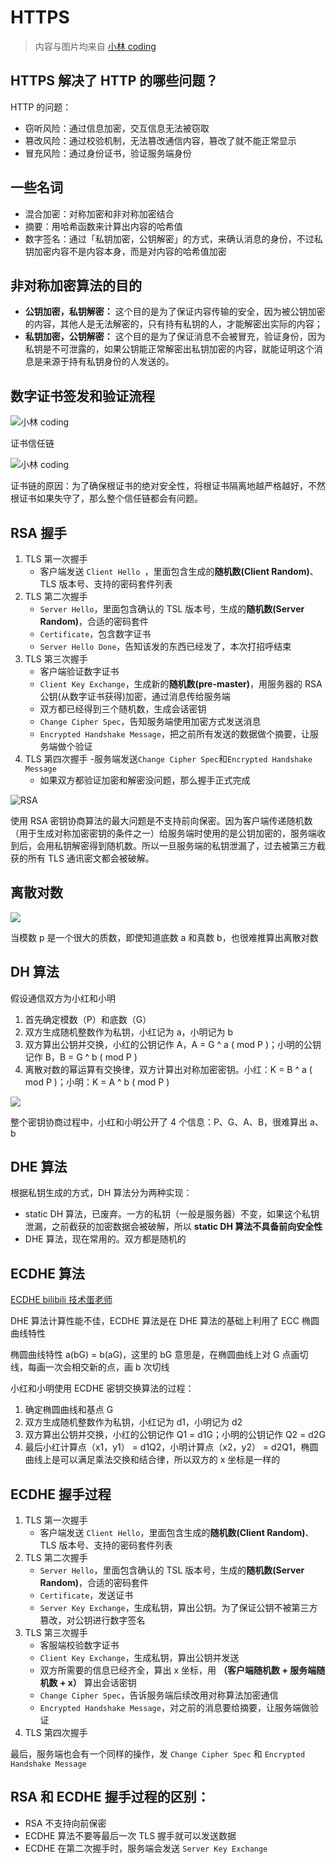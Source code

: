 # HTTPS

> 内容与图片均来自 [小林 coding](https://xiaolincoding.com/)

## HTTPS 解决了 HTTP 的哪些问题？

HTTP 的问题：

- 窃听风险：通过信息加密，交互信息无法被窃取
- 篡改风险：通过校验机制，无法篡改通信内容，篡改了就不能正常显示
- 冒充风险：通过身份证书，验证服务端身份

## 一些名词

- 混合加密：对称加密和非对称加密结合
- 摘要：用哈希函数来计算出内容的哈希值
- 数字签名：通过「私钥加密，公钥解密」的方式，来确认消息的身份，不过私钥加密内容不是内容本身，而是对内容的哈希值加密

## 非对称加密算法的目的

- **公钥加密，私钥解密：** 这个目的是为了保证内容传输的安全，因为被公钥加密的内容，其他人是无法解密的，只有持有私钥的人，才能解密出实际的内容；
- **私钥加密，公钥解密：** 这个目的是为了保证消息不会被冒充，验证身份，因为私钥是不可泄露的，如果公钥能正常解密出私钥加密的内容，就能证明这个消息是来源于持有私钥身份的人发送的。

## 数字证书签发和验证流程

![小林 coding](https://cdn.xiaolincoding.com/gh/xiaolincoder/ImageHost4@main/%E7%BD%91%E7%BB%9C/https/%E8%AF%81%E4%B9%A6%E7%9A%84%E6%A0%A1%E9%AA%8C.png)

证书信任链

![小林 coding](https://cdn.xiaolincoding.com/gh/xiaolincoder/ImageHost4@main/%E7%BD%91%E7%BB%9C/https/%E8%AF%81%E4%B9%A6%E9%93%BE.png)

证书链的原因：为了确保根证书的绝对安全性，将根证书隔离地越严格越好，不然根证书如果失守了，那么整个信任链都会有问题。

## RSA 握手

1. TLS 第一次握手
   - 客户端发送 `Client Hello `，里面包含生成的**随机数(Client Random)**、TLS 版本号、支持的密码套件列表
2. TLS 第二次握手
   - `Server Hello`，里面包含确认的 TSL 版本号，生成的**随机数(Server Random)**，合适的密码套件
   - `Certificate`，包含数字证书
   - `Server Hello Done`，告知该发的东西已经发了，本次打招呼结束
3. TLS 第三次握手
   - 客户端验证数字证书
   - `Client Key Exchange`，生成新的**随机数(pre-master)**，用服务器的 RSA 公钥(从数字证书获得)加密，通过消息传给服务端
   - 双方都已经得到三个随机数，生成会话密钥
   - `Change Cipher Spec`，告知服务端使用加密方式发送消息
   - `Encrypted Handshake Message`，把之前所有发送的数据做个摘要，让服务端做个验证
4. TLS 第四次握手 -服务端发送`Change Cipher Spec`和`Encrypted Handshake Message`
   - 如果双方都验证加密和解密没问题，那么握手正式完成

![RSA](https://cdn.xiaolincoding.com/gh/xiaolincoder/ImageHost4@main/%E7%BD%91%E7%BB%9C/https/https_rsa.png)

使用 RSA 密钥协商算法的最大问题是不支持前向保密。因为客户端传递随机数（用于生成对称加密密钥的条件之一）给服务端时使用的是公钥加密的，服务端收到后，会用私钥解密得到随机数。所以一旦服务端的私钥泄漏了，过去被第三方截获的所有 TLS 通讯密文都会被破解。

## 离散对数

![](https://cdn.xiaolincoding.com/gh/xiaolincoder/ImageHost4@main/%E7%BD%91%E7%BB%9C/https/%E7%A6%BB%E6%95%A3%E5%AF%B9%E6%95%B0.png)

当模数 p 是一个很大的质数，即使知道底数 a 和真数 b，也很难推算出离散对数

## DH 算法

假设通信双方为小红和小明

1. 首先确定模数（P）和底数（G）
2. 双方生成随机整数作为私钥，小红记为 a，小明记为 b
3. 双方算出公钥并交换，小红的公钥记作 A，A = G ^ a ( mod P )；小明的公钥记作 B，B = G ^ b ( mod P )
4. 离散对数的幂运算有交换律，双方计算出对称加密密钥。小红：K = B ^ a ( mod P )；小明：K = A ^ b ( mod P )

![](https://cdn.xiaolincoding.com/gh/xiaolincoder/ImageHost4@main/%E7%BD%91%E7%BB%9C/https/dh%E7%AE%97%E6%B3%95.png)

整个密钥协商过程中，小红和小明公开了 4 个信息：P、G、A、B，很难算出 a、b

## DHE 算法

根据私钥生成的方式，DH 算法分为两种实现：

- static DH 算法，已废弃。一方的私钥（一般是服务器）不变，如果这个私钥泄漏，之前截获的加密数据会被破解，所以 **static DH 算法不具备前向安全性**
- DHE 算法，现在常用的。双方都是随机的

## ECDHE 算法

[ECDHE bilibili 技术蛋老师](https://www.bilibili.com/video/BV1BY411M74G)

DHE 算法计算性能不佳，ECDHE 算法是在 DHE 算法的基础上利用了 ECC 椭圆曲线特性

椭圆曲线特性 a(bG) = b(aG)，这里的 bG 意思是，在椭圆曲线上对 G 点画切线，每画一次会相交新的点，画 b 次切线

小红和小明使用 ECDHE 密钥交换算法的过程：

1. 确定椭圆曲线和基点 G
2. 双方生成随机整数作为私钥，小红记为 d1，小明记为 d2
3. 双方算出公钥并交换，小红的公钥记作 Q1 = d1G；小明的公钥记作 Q2 = d2G
4. 最后小红计算点（x1，y1） = d1Q2，小明计算点（x2，y2） = d2Q1，椭圆曲线上是可以满足乘法交换和结合律，所以双方的 x 坐标是一样的

## ECDHE 握手过程

1. TLS 第一次握手
   - 客户端发送 `Client Hello`，里面包含生成的**随机数(Client Random)**、TLS 版本号、支持的密码套件列表
2. TLS 第二次握手
   - `Server Hello`，里面包含确认的 TSL 版本号，生成的**随机数(Server Random)**，合适的密码套件
   - `Certificate`，发送证书
   - `Server Key Exchange`，生成私钥，算出公钥。为了保证公钥不被第三方篡改，对公钥进行数字签名
3. TLS 第三次握手
   - 客服端校验数字证书
   - `Client Key Exchange`，生成私钥，算出公钥并发送
   - 双方所需要的信息已经齐全，算出 x 坐标，用 **（客户端随机数 + 服务端随机数 + x）** 算出会话密钥
   - `Change Cipher Spec`，告诉服务端后续改用对称算法加密通信
   - `Encrypted Handshake Message`，对之前的消息要给摘要，让服务端做验证
4. TLS 第四次握手

最后，服务端也会有一个同样的操作，发 `Change Cipher Spec` 和 `Encrypted Handshake Message`

## RSA 和 ECDHE 握手过程的区别：

- RSA 不支持向前保密
- ECDHE 算法不要等最后一次 TLS 握手就可以发送数据
- ECDHE 在第二次握手时，服务端会发送 `Server Key Exchange`
